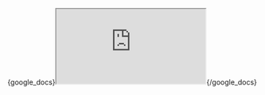 {google_docs}<iframe src="https://docs.google.com/document/d/e/2PACX-1vQ0VGxILRF3oVsk4Pu1w0bPRc6t8sVh_tpuDMy_DQUnYD3Erya2xNeeucnzx5llOsMC8vzrYdpwJlQb/pub?embedded=true"></iframe>{/google_docs}
